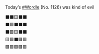 Today’s [\#<span>Wordle</span>](https://social.lol/tags/Wordle) (No. 1126) was kind of evil

⬛⬛🟨⬛⬛  
⬛🟩⬛⬛⬛  
⬛🟩🟨⬛⬛  
🟨🟩⬛🟩🟩  
🟩🟩🟩🟩🟩